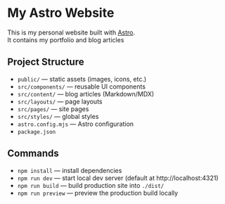 # My Astro Website

This is my personal website built with [Astro](https://astro.build/).  
It contains my portfolio and blog articles

## Project Structure

- `public/` — static assets (images, icons, etc.)
- `src/components/` — reusable UI components
- `src/content/` — blog articles (Markdown/MDX)
- `src/layouts/` — page layouts
- `src/pages/` — site pages
- `src/styles/` — global styles
- `astro.config.mjs` — Astro configuration
- `package.json`

## Commands

- `npm install` — install dependencies  
- `npm run dev` — start local dev server (default at http://localhost:4321)  
- `npm run build` — build production site into `./dist/`  
- `npm run preview` — preview the production build locally  


